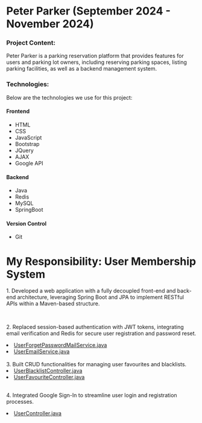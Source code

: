 <h1>Peter Parker (September 2024 - November 2024)</h1>
<h3>Project Content:</h3> 
Peter Parker is a parking reservation platform that provides features for users and parking lot owners, including reserving parking spaces, listing parking facilities, as well as a backend management system.
<h3>Technologies:</h3>
Below are the technologies we use for this project:<br>
<h4>Frontend</h4>
<ul>
  <li>HTML</li>
  <li>CSS</li>
  <li>JavaScript</li>
  <li>Bootstrap</li>
  <li>JQuery</li>
  <li>AJAX</li>
  <li>Google API</li>
</ul>
<h4>Backend</h4>
<ul>
  <li>Java</li>
  <li>Redis</li>
  <li>MySQL</li>
  <li>SpringBoot</li>
</ul>
<h4>Version Control</h4>
<ul>
  <li>Git</li>
</ul>
<h1>My Responsibility: User Membership System</h1>
<p>1. Developed a web application with a fully decoupled front-end and back-end architecture, leveraging Spring Boot and JPA to implement RESTful APIs within a Maven-based structure.</p>
<br>
<p>2. Replaced session-based authentication with JWT tokens, integrating email verification and Redis for secure user registration and password reset.</p>
<li><a href="https://github.com/williamliu-github/PeterParker_v1.1/blob/master/backend/src/main/java/com/tibame/peterparker/service/UserForgetPasswordMailService.java">UserForgetPasswordMailService.java</a></li>
<li><a href="backend/src/main/java/com/tibame/peterparker/service/UserEmailService.java">UserEmailService.java</a></li>
<br>
3. Built CRUD functionalities for managing user favourites and blacklists.
<li><a href="https://github.com/williamliu-github/PeterParker_v1.1/blob/master/backend/src/main/java/com/tibame/peterparker/controller/UserBlacklistController.java">UserBlacklistController.java</a></li>
<li><a href="https://github.com/williamliu-github/PeterParker_v1.1/blob/master/backend/src/main/java/com/tibame/peterparker/controller/UserFavouriteController.java">UserFavouriteController.java</a></li>
<br>
<p>4. Integrated Google Sign-In to streamline user login and registration processes.</p>
<li><a href="https://github.com/williamliu-github/PeterParker_v1.1/blob/master/backend/src/main/java/com/tibame/peterparker/controller/UserController.java">UserController.java</a></li>

